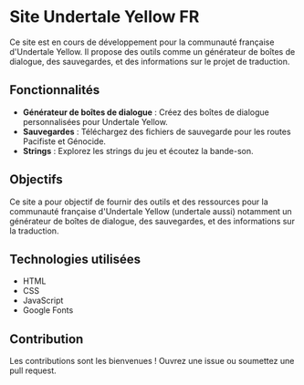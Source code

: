 # Site Undertale Yellow FR

Ce site est en cours de développement pour la communauté française d'Undertale Yellow. Il propose des outils comme un générateur de boîtes de dialogue, des sauvegardes, et des informations sur le projet de traduction.

## Fonctionnalités

- **Générateur de boîtes de dialogue** : Créez des boîtes de dialogue personnalisées pour Undertale Yellow.
- **Sauvegardes** : Téléchargez des fichiers de sauvegarde pour les routes Pacifiste et Génocide.
- **Strings** : Explorez les strings du jeu et écoutez la bande-son.

## Objectifs
Ce site a pour objectif de fournir des outils et des ressources pour la communauté française d'Undertale Yellow (undertale aussi) notamment un générateur de boîtes de dialogue, des sauvegardes, et des informations sur la traduction.

## Technologies utilisées
- HTML
- CSS
- JavaScript
- Google Fonts
  
## Contribution

Les contributions sont les bienvenues ! Ouvrez une issue ou soumettez une pull request.
